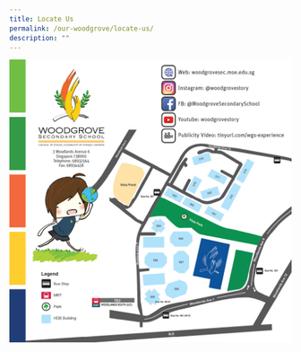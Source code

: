 ```yaml
---
title: Locate Us
permalink: /our-woodgrove/locate-us/
description: ""
---
```

![Locate Us](/images/Woodgrove%20Open%20House%20%20Publicity%20Brochure%202018%20Final1024_16.jpg)